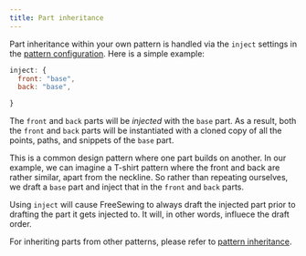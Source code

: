 ```yaml
---
title: Part inheritance
---
```


Part inheritance within your own pattern is handled via the `inject` settings in the [pattern configuration](/config). Here is a simple example:

```js
inject: {
  front: "base",
  back: "base",

}
```

The `front` and `back` parts will be *injected* with the `base` part. As a result, both the `front` and `back` parts will be instantiated with a cloned copy of all the points, paths, and snippets of the `base` part.

This is a common design pattern where one part builds on another. In our example, we can imagine a T-shirt pattern where the front and back are rather similar, apart from the neckline. So rather than repeating ourselves, we draft a `base` part and inject that in the `front` and `back` parts.

Using `inject` will cause FreeSewing to always draft the injected part prior to drafting the part it gets injected to. It will, in other words, influece the draft order.

<Note>

For inheriting parts from other patterns, please refer to [pattern inheritance](/advanced/inheritance).

</Note>